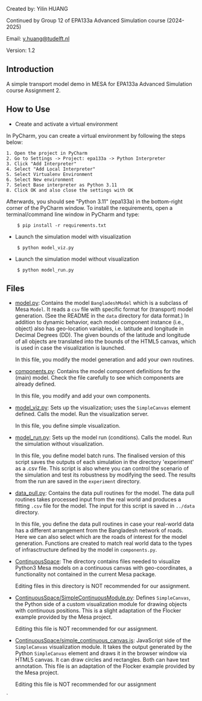 Created by:
Yilin HUANG

Continued by Group 12 of EPA133a Advanced Simulation course (2024-2025)

Email:
y.huang@tudelft.nl

Version:
1.2

## Introduction

A simple transport model demo in MESA for EPA133a Advanced Simulation course Assignment 2.

## How to Use

- Create and activate a virtual environment

In PyCharm, you can create a virtual environment by following the steps below:

    1. Open the project in PyCharm
    2. Go to Settings -> Project: epa133a -> Python Interpreter
    3. Click "Add Interpreter"
    4. Select "Add Local Interpreter"
    5. Select Virtualenv Environment
    6. Select New environment
    7. Select Base interpreter as Python 3.11
    8. Click OK and also close the settings with OK

Afterwards, you should see "Python 3.11" (epa133a) in the bottom-right corner of the PyCharm window.
To install the requirements, open a terminal/command line window in PyCharm and type:

```
    $ pip install -r requirements.txt
```

- Launch the simulation model with visualization

```
    $ python model_viz.py
```

- Launch the simulation model without visualization

```
    $ python model_run.py
```

## Files

- [model.py](model.py): Contains the model `BangladeshModel` which is a subclass of Mesa `Model`. It reads a `csv` file with specific format for (transport) model generation. (See the README in the `data` directory for data format.) In addition to dynamic behavior, each model component instance (i.e., object) also has geo-location variables, i.e. latitude and longitude in Decimal Degrees (DD). The given bounds of the latitude and longitude of all objects are translated into the bounds of the HTML5 canvas, which is used in case the visualization is launched.

  In this file, you modify the model generation and add your own routines. 
  
- [components.py](components.py): Contains the model component definitions for the (main) model. Check the file carefully to see which components are already defined.

  In this file, you modify and add your own components.

- [model_viz.py](model_viz.py): Sets up the visualization; uses the `SimpleCanvas` element defined. Calls the model. Run the visualization server.

  In this file, you define simple visualization.

- [model_run.py](model_run.py): Sets up the model run (conditions). Calls the model. Run the simulation without visualization.

  In this file, you define model batch runs. The finalised version of this script saves the outputs of each simulation in the directory  'experiment' as a .csv file. 
  This script is also where you can control the scenario of the simulation and test its robustness by modifying the seed. The results from the run are saved in the `experiment` directory. 

- [data_pull.py](data_pull.py): Contains the data pull routines for the model. The data pull routines takes processed input from the real world and produces a fitting `.csv` file for the model. The input for this script is saved in `../data` directory.

  In this file, you define the data pull routines in case your real-world data has a different arrangement from the Bangladesh network of roads. Here we can also select which are the roads of interest for the model generation. Functions are created to match real world data to the types of infrasctructure defined by the model in `components.py`.

- [ContinuousSpace](ContinuousSpace): The directory contains files needed to visualize Python3 Mesa models on a continuous canvas with geo-coordinates, a functionality not contained in the current Mesa package.

  Editing files in this directory is NOT recommended for our assignment.

- [ContinuousSpace/SimpleContinuousModule.py](ContinuousSpace/SimpleContinuousModule.py): Defines `SimpleCanvas`, the Python side of a custom visualization module for drawing objects with continuous positions. This is a slight adaptation of the Flocker example provided by the Mesa project.

  Editing this file is NOT recommended for our assignment.

- [ContinuousSpace/simple_continuous_canvas.js](ContinuousSpace/simple_continuous_canvas.js): JavaScript side of the `SimpleCanvas` visualization module. It takes the output generated by the Python `SimpleCanvas` element and draws it in the browser window via HTML5 canvas. It can draw circles and rectangles. Both can have text annotation. This file is an adaptation of the Flocker example provided by the Mesa project.

  Editing this file is NOT recommended for our assignment


`